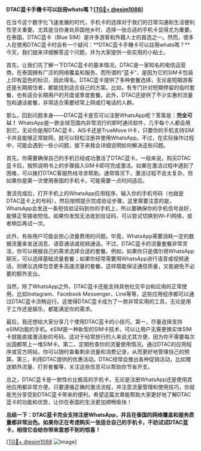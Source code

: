 **DTAC蓝卡手機卡可以註冊whats嗎？[[TG💪+ @esim1088](https://t.me/s/esim1088)]**

在当今这个数字化飞速发展的时代，手机卡的选择对于我们的日常沟通和生活便利性至关重要。尤其是当你身处异国他乡时，选择一张合适的手机卡显得尤为重要。在泰国，DTAC蓝卡（Blue SIM）是许多游客和外籍人士的首选之一。然而，很多人在使用DTAC蓝卡时会有一个疑问：**DTAC蓝卡手機卡可以註冊whats嗎？**今天，我们就来详细解答这个问题，并为大家提供一些实用的小贴士。

首先，让我们先了解一下DTAC蓝卡的基本情况。DTAC是一家知名的电信运营商，在泰国拥有广泛的网络覆盖和服务。而所谓的“蓝卡”，是因为它的SIM卡包装上印有蓝色的标识，因此得名。DTAC蓝卡提供了多种套餐选择，无论是短期游客还是长期居住者，都能找到适合自己的方案。比如，有专门针对短期停留的临时套餐，也有适合长期用户的月度或季度套餐。此外，DTAC还提供了不少实惠的流量包和通话套餐，非常适合需要经常上网或打电话的人群。

那么，回到问题本身——DTAC蓝卡是否可以注册WhatsApp呢？答案是：**完全可以！** WhatsApp是一款全球范围内非常流行的即时通讯软件，几乎每个人都会用到它。无论你是用DTAC蓝卡、AIS卡还是TrueMove H卡，只要你的手机支持SIM卡并且能够正常联网，就可以轻松注册并使用WhatsApp。不过，在实际操作过程中，可能会遇到一些小问题，接下来我会详细说明如何解决这些问题。

首先，你需要确保自己的手机已经成功激活了DTAC蓝卡。一般来说，购买DTAC蓝卡后，按照说明书上的步骤插入SIM卡即可完成激活。如果在激活过程中遇到了困难，可以拨打DTAC客服热线寻求帮助。通常情况下，激活过程不会太复杂，但如果你是第一次使用泰国的手机卡，可能需要一点时间适应。

激活完成后，打开手机上的WhatsApp应用程序。输入你的手机号码（也就是DTAC蓝卡上的号码），然后按照提示完成验证步骤。这里需要注意的是，WhatsApp会发送一条短信验证码到你的手机上，所以要确保你的手机信号良好，能够正常接收短信。如果你发现无法收到验证码，可以尝试切换到Wi-Fi网络，或者稍后再试一次。

此外，有些用户可能会担心流量费用的问题。毕竟，WhatsApp需要消耗一定的数据流量来发送消息、语音通话或视频通话。不过，DTAC蓝卡的流量套餐非常灵活，你可以根据自己的需求选择合适的套餐。例如，如果你只是偶尔用WhatsApp聊天，可以选择基础流量套餐；如果你经常需要用WhatsApp进行语音或视频通话，则建议选择包含更多高速流量的套餐。这样既能保证通信质量，又能避免不必要的额外支出。

当然，除了WhatsApp之外，DTAC蓝卡还能支持其他社交平台和应用的正常使用。比如Instagram、Facebook Messenger、Line等等，这些应用程序都可以通过DTAC蓝卡流畅运行。这使得DTAC蓝卡成为了一款非常实用的工具，无论是用于工作还是娱乐，都能满足你的需求。

最后，我还想给大家分享几个使用DTAC蓝卡的小技巧。第一，尽量选择支持eSIM功能的手机。eSIM是一种新型的SIM卡技术，可以让用户无需更换实体SIM卡就能直接激活新的号码。这对于经常旅行的人来说尤其方便，因为你不需要每次出国都带上一堆SIM卡。第二，定期检查你的流量使用情况。通过DTAC的应用程序或官方网站，你可以随时查看剩余流量和消费记录，从而更好地管理自己的预算。第三，利用DTAC提供的优惠活动。DTAC经常会推出各种促销活动，比如赠送额外流量、打折套餐等，关注这些信息可以帮助你节省开支。

总之，DTAC蓝卡是一款性价比极高的手机卡，无论是注册WhatsApp还是使用其他应用都非常方便。只要遵循正确的激活流程，并注意流量管理和使用技巧，你就能充分享受到DTAC蓝卡带来的便利。希望这篇文章能帮助大家更好地了解DTAC蓝卡的功能和优势，让你在泰国的生活更加顺畅愉快！

**总结一下：DTAC蓝卡完全支持注册WhatsApp，并且在泰国的网络覆盖和服务质量都非常出色。如果你正在考虑购买一张适合自己的手机卡，不妨试试DTAC蓝卡，相信它会给你带来意想不到的惊喜！**

[[TG💪+ @esim1088](https://t.me/s/esim1088) ![Image](https://i.postimg.cc/4NQfJmqS/Snipaste-2025-05-13-00-14-12.png)]